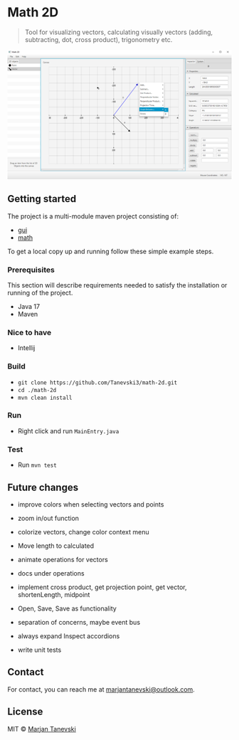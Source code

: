 # Math 2D

> Tool for visualizing vectors, calculating visually vectors (adding, subtracting, dot, cross product), trigonometry etc.

![Image](screenshot.png)
<br/>

## Getting started

The project is a multi-module maven project consisting of:

- [gui](gui/)
- [math](math/)

To get a local copy up and running follow these simple example steps.

### Prerequisites

This section will describe requirements needed to satisfy the installation or running of the project.

- Java 17
- Maven

### Nice to have

- Intellij

### Build

- `git clone https://github.com/Tanevski3/math-2d.git`
- `cd ./math-2d`
- `mvn clean install`

### Run

- Right click and run `MainEntry.java`

### Test

- Run `mvn test`

## Future changes

- improve colors when selecting vectors and points
- zoom in/out function
- colorize vectors, change color context menu
- Move length to calculated
- animate operations for vectors
- docs under operations
- implement cross product, get projection point, get vector, shortenLength, midpoint
- Open, Save, Save as functionality

- separation of concerns, maybe event bus
- always expand Inspect accordions
- write unit tests

## Contact

For contact, you can reach me at [marjantanevski@outlook.com](marjantanevski@outlook.com).

## License

MIT © [Marjan Tanevski](marjantanevski@outlook.com)
